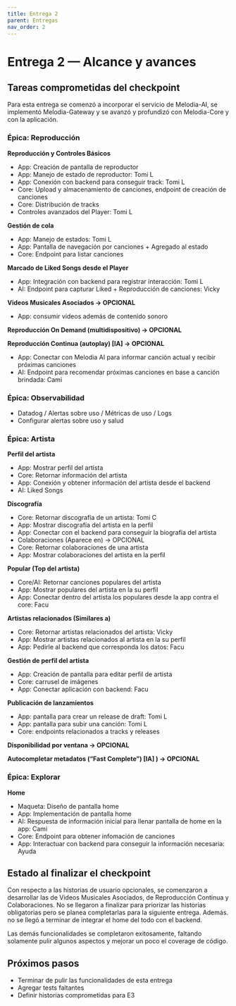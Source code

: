 ```yaml
---
title: Entrega 2
parent: Entregas
nav_order: 2
---
```


# Entrega 2 — Alcance y avances

## Tareas comprometidas del checkpoint

Para esta entrega se comenzó a incorporar el servicio de Melodia-AI, se implementó Melodia-Gateway y se avanzó y profundizó con Melodia-Core y con la aplicación.

### Épica: Reproducción
**Reproducción y Controles Básicos**
- App: Creación de pantalla de reproductor
- App: Manejo de estado de reproductor: Tomi L
- App: Conexión con backend para conseguir track: Tomi L
- Core: Upload y almacenamiento de canciones, endpoint de creación de canciones
- Core: Distribución de tracks
- Controles avanzados del Player: Tomi L

**Gestión de cola**
- App: Manejo de estados: Tomi L
- App: Pantalla de navegación por canciones + Agregado al estado
- Core: Endpoint para listar canciones

**Marcado de Liked Songs desde el Player**
- App: Integración con backend para registrar interacción: Tomi L
- AI: Endpoint para capturar Liked + Reproducción de canciones: Vicky

**Videos Musicales Asociados → OPCIONAL**
- App: consumir videos además de contenido sonoro

**Reproducción On Demand (multidispositivo) → OPCIONAL**

**Reproducción Continua (autoplay) [IA] → OPCIONAL**
- App: Conectar con Melodia AI para informar canción actual y recibir próximas canciones
- AI: Endpoint para recomendar próximas canciones en base a canción brindada: Cami

### Épica: Observabilidad
- Datadog / Alertas sobre uso / Métricas de uso / Logs 
- Configurar alertas sobre uso y salud

### Épica: Artista

**Perfil del artista**
- App: Mostrar perfil del artista
- Core: Retornar información del artista
- App: Conexión y obtener información del artista desde el backend
- AI: Liked Songs

**Discografía**
- Core: Retornar discografía de un artista: Tomi C
- App: Mostrar discografía del artista en la perfil
- App: Conectar con el backend para conseguir la biografía del artista
- Colaboraciones (Aparece en) →  OPCIONAL
- Core: Retornar colaboraciones de una artista
- App: Mostrar colaboraciones del artista en la perfil

**Popular (Top del artista)**
- Core/AI: Retornar canciones populares del artista
- App: Mostrar populares del artista en la su perfil
- App: Conectar dentro del artista los populares desde la app contra el core: Facu

**Artistas relacionados (Similares a)**
- Core: Retornar artistas relacionados del artista: Vicky
- App: Mostrar artistas relacionados al artista en la su perfil
- App: Pedirle al backend que corresponda los datos: Facu

**Gestión de perfil del artista**
- App: Creación de pantalla para editar perfil de artista
- Core: carrusel de imágenes
- App: Conectar aplicación con backend: Facu

**Publicación de lanzamientos**
- App: pantalla para crear un release de draft: Tomi L
- App: pantalla para subir una canción: Tomi L
- Core: endpoints relacionados a tracks y releases

**Disponibilidad por ventana →  OPCIONAL**

**Autocompletar metadatos (“Fast Complete”) [IA] ) →  OPCIONAL**

### Épica: Explorar

**Home**
- Maqueta: Diseño de pantalla home
- App: Implementación de pantalla home
- AI: Respuesta de información inicial para llenar pantalla de home en la app: Cami
- Core: Endpoint para obtener infomación de canciones
- App: Interactuar con backend para conseguir la información necesaria: Ayuda

## Estado al finalizar el checkpoint

Con respecto a las historias de usuario opcionales, se comenzaron a desarrollar las de Videos Musicales Asociados, de Reproducción Continua y Colaboraciones. No se llegaron a finalizar para priorizar las historias obligatorias pero se planea completarlas para la siguiente entrega. Además. no se llegó a terminar de integrar el home del todo con el backend. 

Las demás funcionalidades se completaron exitosamente, faltando solamente pulir algunos aspectos y mejorar un poco el coverage de código. 


## Próximos pasos

- Terminar de pulir las funcionalidades de esta entrega
- Agregar tests faltantes
- Definir historias comprometidas para E3
